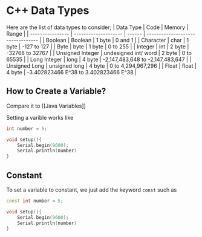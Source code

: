 # C++ Data Types
Here are the list of data types to consider;
| Data Type        | Code                 | Memory | Range                             |
| ---------------- | -------------------- | ------ | --------------------------------- |
| Boolean          | Boolean              | 1 byte | 0 and 1                           |
| Character        | char                 | 1 byte | -127 to 127                       |
| Byte             | byte                 | 1 byte | 0 to 255                          |
| Integer          | int                  | 2 byte | -32768 to 32767                   |
| Unsigned Integer | undesigned int/ word | 2 byte | 0 to 65535                        |
| Long Integer     | long                 | 4 byte | -2,147,483,648  to -2,147,483,647 |
| Unsigned Long    | unsigned long        | 4 byte | 0 to 4,294,967,296                |
| Float            | float                | 4 byte | -3.402823466 E^38 to 3.402823466 E^38                                  |

## How to Create a Variable?

Compare it to [[Java Variables]]

Setting a varible works like
```cpp
int number = 5;

void setup(){
	Serial.begin(9600);
	Serial.println(number)
}
```

## Constant
To set a variable to constant, we just add the keyword `const` such as
```cpp
const int number = 5;

void setup(){
	Serial.begin(9600);
	Serial.println(number)
}
```